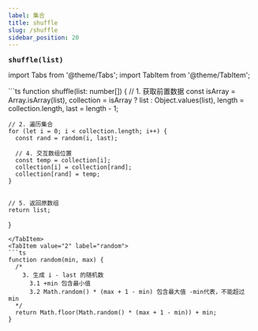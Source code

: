 ```yaml
---
label: 集合
title: shuffle
slug: /shuffle
sidebar_position: 20
---
```


<big><b>`shuffle(list)`</b></big>
&emsp;

import Tabs from '@theme/Tabs';
import TabItem from '@theme/TabItem';

<Tabs>
  <TabItem value="1" label="shuffle" default>
  ```ts
  function shuffle(list: number[]) {
    // 1. 获取前置数据
    const isArray = Array.isArray(list),
      collection = isArray ? list : Object.values(list),
      length = collection.length,
      last = length - 1;

    // 2. 遍历集合
    for (let i = 0; i < collection.length; i++) {
      const rand = random(i, last);
      
      // 4. 交互数组位置
      const temp = collection[i];
      collection[i] = collection[rand];
      collection[rand] = temp;
    }


    // 5. 返回原数组
    return list;
  }
  ```
  </TabItem>
  <TabItem value="2" label="random">
  ```ts
  function random(min, max) {
    /*
      3. 生成 i - last 的随机数
        3.1 +min 包含最小值
        3.2 Math.random() * (max + 1 - min) 包含最大值 -min代表，不能超过 min
    */
    return Math.floor(Math.random() * (max + 1 - min)) + min;
  }
  ```
  </TabItem>
</Tabs>
